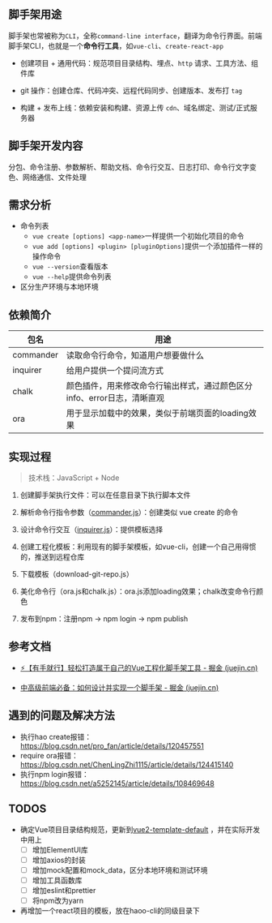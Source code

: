 ## 脚手架用途

脚手架也常被称为`CLI`，全称`command-line interface`，翻译为命令行界面。前端脚手架CLI，也就是一个**命令行工具**，如`vue-cli`、`create-react-app`

- 创建项目 + 通用代码：规范项目目录结构、埋点、`http` 请求、工具方法、组件库
- git 操作：创建仓库、代码冲突、远程代码同步、创建版本、发布打 `tag`

- 构建 + 发布上线：依赖安装和构建、资源上传 `cdn`、域名绑定、测试/正式服务器

## 脚手架开发内容

分包、命令注册、参数解析、帮助文档、命令行交互、日志打印、命令行文字变色、网络通信、文件处理

## 需求分析

- 命令列表
  - `vue create [options] <app-name>`一样提供一个初始化项目的命令
  - `vue add [options] <plugin> [pluginOptions]`提供一个添加插件一样的操作命令
  - `vue --version`查看版本
  - `vue --help`提供命令列表
- 区分生产环境与本地环境

## 依赖简介

| 包名      | 用途                                                         |
| --------- | ------------------------------------------------------------ |
| commander | 读取命令行命令，知道用户想要做什么                           |
| inquirer  | 给用户提供一个提问流方式                                     |
| chalk     | 颜色插件，用来修改命令行输出样式，通过颜色区分info、error日志，清晰直观 |
| ora       | 用于显示加载中的效果，类似于前端页面的loading效果            |

## 实现过程

> 技术栈：JavaScript + Node

1. 创建脚手架执行文件：可以在任意目录下执行脚本文件

2. 解析命令行指令参数（[commander.js](https://www.npmjs.com/package/commander)）：创建类似 vue create 的命令

3. 设计命令行交互（[inquirer.js](https://www.npmjs.com/package/inquirer)）：提供模板选择

4. 创建工程化模板：利用现有的脚手架模板，如vue-cli，创建一个自己用得惯的，推送到远程仓库

5. 下载模板（download-git-repo.js）

6. 美化命令行（ora.js和chalk.js）：ora.js添加loading效果；chalk改变命令行颜色

7. 发布到npm：注册npm -> npm login -> npm publish

## 参考文档

- [⚡【有手就行】轻松打造属于自己的Vue工程化脚手架工具 - 掘金 (juejin.cn)](https://juejin.cn/post/6867331101552181262#heading-0)

- [中高级前端必备：如何设计并实现一个脚手架 - 掘金 (juejin.cn)](https://juejin.cn/post/7021097811491946503?searchId=20231020102400019F139CAE5E86E86C2F#heading-0)


## 遇到的问题及解决方法

- 执行hao create报错：https://blog.csdn.net/pro_fan/article/details/120457551
- require ora报错：https://blog.csdn.net/ChenLingZhi1115/article/details/124415140
- 执行npm login报错：https://blog.csdn.net/a5252145/article/details/108469648

## TODOS

- 确定Vue项目目录结构规范，更新到[vue2-template-default](https://github.com/Jiang-yiler/vue2-template-default) ，并在实际开发中用上
  - [ ] 增加ElementUI库
  - [ ] 增加axios的封装
  - [ ] 增加mock配置和mock_data，区分本地环境和测试环境
  - [ ] 增加工具函数库
  - [ ] 增加eslint和prettier
  - [ ] 将npm改为yarn
- 再增加一个react项目的模板，放在haoo-cli的同级目录下
